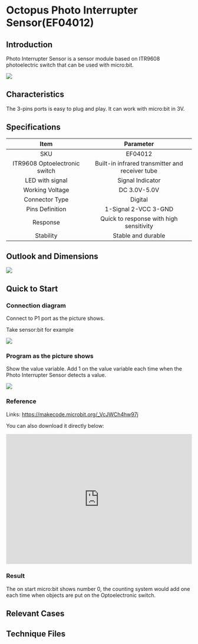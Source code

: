 ﻿# Octopus Photo Interrupter Sensor(EF04012) 

## Introduction

 Photo Interrupter Sensor is a sensor module based on ITR9608 photoelectric switch that can be used with micro:bit.

   ![](https://wiki-media-ef.oss-cn-hongkong.aliyuncs.com//images/xxZhvK9.jpg)

## Characteristics

 The 3-pins ports is easy to plug and play.
 It can work with micro:bit in 3V. 

## Specifications


Item | Parameter 
:-: | :-: 
SKU|EF04012
ITR9608 Optoelectronic switch|Built-in infrared transmitter and receiver tube
LED with signal|Signal Indicator
Working Voltage|DC 3.0V-5.0V
Connector Type|Digital
Pins Definition|1-Signal 2-VCC 3-GND
Response|Quick to response with high sensitivity
Stability|Stable and durable

## Outlook and Dimensions

 ![](https://wiki-media-ef.oss-cn-hongkong.aliyuncs.com//images/J7MA9tb.jpg)

## Quick to Start

### Connection diagram
 Connect to P1 port as the picture shows.

Take sensor:bit for example

 ![](https://wiki-media-ef.oss-cn-hongkong.aliyuncs.com//images/bh7oR62.png)

### Program as the picture shows
 Show the value variable.
 Add 1 on the value variable each time when the Photo Interrupter Sensor detects a value.

![](https://wiki-media-ef.oss-cn-hongkong.aliyuncs.com//images/dii53A7.png)

### Reference

Links: https://makecode.microbit.org/_VcJWCh4hw97j

You can also download it directly below:

<div style="position:relative;height:0;padding-bottom:70%;overflow:hidden;"><iframe style="position:absolute;top:0;left:0;width:100%;height:100%;" src="https://makecode.microbit.org/#pub:_VcJWCh4hw97j" frameborder="0" sandbox="allow-popups allow-forms allow-scripts allow-same-origin"></iframe></div>  


### Result
 The on start micro:bit shows number 0, the counting system would add one each time when objects are put on the Optoelectronic switch.

## Relevant Cases 


## Technique Files

